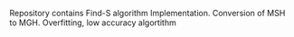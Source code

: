 Repository contains Find-S algorithm Implementation.
Conversion of MSH to MGH.
Overfitting, low accuracy algortithm
